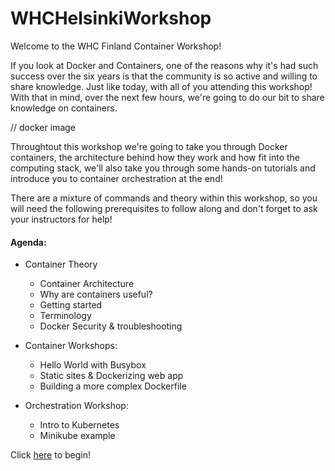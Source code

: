 # WHCHelsinkiWorkshop

Welcome to the WHC Finland Container Workshop! 

If you look at Docker and Containers, one of the reasons why it's had such success over the six years is that the community is so active and willing to share knowledge. Just like today, with all of you attending this workshop! With that in mind, over the next few hours, we're going to do our bit to share knowledge on containers.

// docker image

Throughtout this workshop we're going to take you through Docker containers, the architecture behind how they work and how fit into the computing stack, we'll also take you through some hands-on tutorials and introduce you to container orchestration at the end!

There are a mixture of commands and theory within this workshop, so you will need the following prerequisites to follow along and don't forget to ask your instructors for help!


 #### Agenda:

* Container Theory
    * Container Architecture
    * Why are containers useful?
    * Getting started
    * Terminology
    * Docker Security & troubleshooting

* Container Workshops:
    * Hello World with Busybox
    * Static sites & Dockerizing web app
    * Building a more complex Dockerfile

* Orchestration Workshop:
    * Intro to Kubernetes
    * Minikube example

Click [here](https://github.com/nishalad95/WHCHelsinkiWorkshop/blob/master/Workshops/ContainerWorkshop1/Part1.md) to begin!